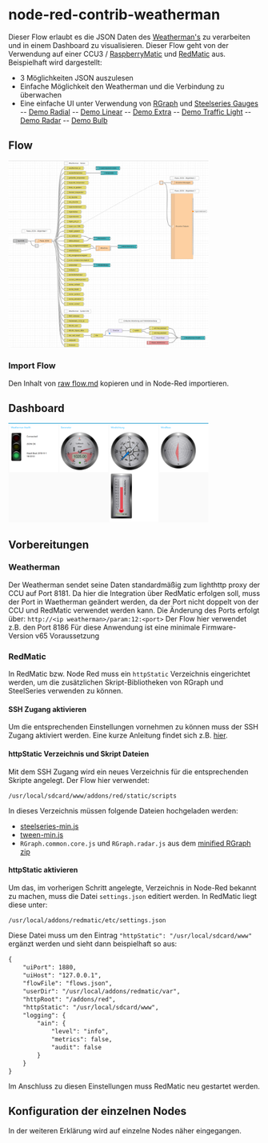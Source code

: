 
# node-red-contrib-weatherman

Dieser Flow erlaubt es die JSON Daten des [Weatherman's](https://www.stall.biz/project/weatherman-die-perfekte-wetterstation-fuer-die-hausautomation) zu verarbeiten und in einem Dashboard zu visualisieren. Dieser Flow geht von der Verwendung auf einer CCU3 / [RaspberryMatic](https://github.com/jens-maus/RaspberryMatic#raspberrymatic) und [RedMatic](https://github.com/hobbyquaker/RedMatic) aus. Beispielhaft wird dargestellt:

 - 3 Möglichkeiten JSON auszulesen
 - Einfache Möglichkeit den Weatherman und die Verbindung zu überwachen
 - Eine einfache UI unter Verwendung von [RGraph](https://www.rgraph.net/) und [Steelseries Gauges](https://github.com/HanSolo/SteelSeries-Canvas)
  -- [Demo Radial](http://www.wilmslowastro.com/steelseries/demoRadial.html) 
  -- [Demo Linear](http://www.wilmslowastro.com/steelseries/demoLinear.html)
  -- [Demo Extra](http://www.wilmslowastro.com/steelseries/demoExtras.html)
  -- [Demo Traffic Light](http://www.wilmslowastro.com/steelseries/demoTrafficLight.html)
  -- [Demo Radar](http://www.wilmslowastro.com/steelseries/radar/radar.html)
  -- [Demo Bulb](http://www.wilmslowastro.com/steelseries/demoLightBulb.html)

## Flow

<img src="https://raw.githubusercontent.com/Sineos/node-red-contrib-weatherman/master/src_readme/flow.png" width="400"/>

### Import Flow
Den Inhalt von [raw flow.md](https://raw.githubusercontent.com/Sineos/node-red-contrib-weatherman/master/flow.md) kopieren und in Node-Red importieren.

## Dashboard

<img src="https://raw.githubusercontent.com/Sineos/node-red-contrib-weatherman/master/src_readme/dash.png" width="400"/>

## Vorbereitungen
### Weatherman
Der Weatherman sendet seine Daten standardmäßig zum lighthttp proxy der CCU auf Port 8181. Da hier die Integration über RedMatic erfolgen soll, muss der Port in Waetherman geändert werden, da der Port nicht doppelt von der CCU und RedMatic verwendet werden kann.
Die Änderung des Ports erfolgt über: `http://<ip weatherman>/param:12:<port>`
Der Flow hier verwendet z.B. den Port 8186
Für diese Anwendung ist eine minimale Firmware-Version v65 Voraussetzung

### RedMatic
In RedMatic bzw. Node Red muss ein `httpStatic` Verzeichnis eingerichtet werden, um die zusätzlichen Skript-Bibliotheken von RGraph und SteelSeries verwenden zu können.
#### SSH Zugang aktivieren
Um die entsprechenden Einstellungen vornehmen zu können muss der SSH Zugang aktiviert werden. Eine kurze Anleitung findet sich z.B. [hier](https://homematic.simdorn.net/ssh-zugang-auf-ccu2-einrichten/).
#### httpStatic Verzeichnis und Skript Dateien 
Mit dem SSH Zugang wird ein neues Verzeichnis für die entsprechenden Skripte angelegt. Der Flow hier verwendet:

    /usr/local/sdcard/www/addons/red/static/scripts
In dieses Verzeichnis müssen folgende Dateien hochgeladen werden:

- [steelseries-min.js](https://github.com/HanSolo/SteelSeries-Canvas/blob/master/steelseries-min.js)
- [tween-min.js](https://github.com/HanSolo/SteelSeries-Canvas/blob/master/tween-min.js)
- `RGraph.common.core.js` und `RGraph.radar.js` aus dem [minified RGraph zip](https://www.rgraph.net/download.html)

#### httpStatic aktivieren
Um das, im vorherigen Schritt angelegte, Verzeichnis in Node-Red bekannt zu machen, muss die Datei `settings.json` editiert werden. In RedMatic liegt diese unter:

    /usr/local/addons/redmatic/etc/settings.json
Diese Datei muss um den Eintrag `"httpStatic": "/usr/local/sdcard/www"` ergänzt werden und sieht dann beispielhaft so aus:
```
{
	"uiPort": 1880,
	"uiHost": "127.0.0.1",
	"flowFile": "flows.json",
	"userDir": "/usr/local/addons/redmatic/var",
	"httpRoot": "/addons/red",
	"httpStatic": "/usr/local/sdcard/www",
	"logging": {
		"ain": {
			"level": "info",
			"metrics": false,
			"audit": false
		}
	}
} 
```

Im Anschluss zu diesen Einstellungen muss RedMatic neu gestartet werden.

## Konfiguration der einzelnen Nodes
In der weiteren Erklärung wird auf einzelne Nodes näher eingegangen.
### 

